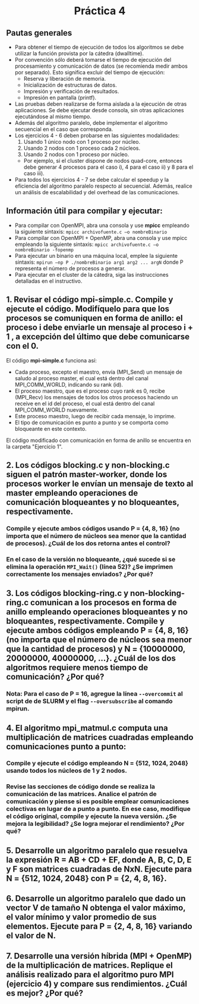 <h1 align="center">Práctica 4</h1>

## Pautas generales

- Para obtener el tiempo de ejecución de todos los algoritmos se debe utilizar la función provista por la cátedra (dwalltime).
- Por convención sólo deberá tomarse el tiempo de ejecución del procesamiento y comunicación de datos (se recomienda medir ambos por separado). Esto significa excluir del tiempo de ejecución:
  - Reserva y liberación de memoria.
  - Inicialización de estructuras de datos.
  - Impresión y verificación de resultados.
  - Impresión en pantalla (printf).
- Las pruebas deben realizarse de forma aislada a la ejecución de otras aplicaciones. Se debe ejecutar desde consola, sin otras aplicaciones ejecutándose al mismo tiempo.
- Además del algoritmo paralelo, debe implementar el algoritmo secuencial en el caso que corresponda.
- Los ejercicios 4 - 6 deben probarse en las siguientes modalidades:
  1. Usando 1 único nodo con 1 proceso por núcleo.
  2. Usando 2 nodos con 1 proceso cada 2 núcleos.
  3. Usando 2 nodos con 1 proceso por núcleo.
  - Por ejemplo, si el cluster dispone de nodos quad-core, entonces debe generar 4 procesos para el caso i), 4 para el caso ii) y 8 para el caso iii).
- Para todos los ejercicios 4 - 7 se debe calcular el speedup y la eficiencia del algoritmo paralelo respecto al secuencial. Además, realice un análisis de escalabilidad y del overhead de las comunicaciones.

## Información útil para compilar y ejecutar:

- Para compilar con OpenMPI, abra una consola y use **mpicc** empleando la siguiente sintaxis: `mpicc archivofuente.c –o nombreBinario`
- Para compilar con OpenMPI + OpenMP, abra una consola y use mpicc empleando la siguiente sintaxis: `mpicc archivofuente.c –o nombreBinario -fopenmp`
- Para ejecutar un binario en una máquina local, emplee la siguiente sintaxis: `mpirun –np P ./nombreBinario arg1 arg2 ... argN` donde P representa el número de procesos a generar.
- Para ejecutar en el cluster de la cátedra, siga las instrucciones detalladas en el instructivo.

## 1. Revisar el código mpi-simple.c. Compile y ejecute el código. Modifíquelo para que los procesos se comuniquen en forma de anillo: el proceso i debe enviarle un mensaje al proceso i + 1 , a excepción del último que debe comunicarse con el 0.

El código **mpi-simple.c** funciona así:

- Cada proceso, excepto el maestro, envía (MPI_Send) un mensaje de saludo al proceso master, el cual está dentro del canal MPI_COMM_WORLD, indicando su rank (id).
- El proceso maestro, que es el proceso cuyo rank es 0, recibe (MPI_Recv) los mensajes de todos los otros procesos haciendo un receive en el id del proceso, el cual está dentro del canal MPI_COMM_WORLD nuevamente.
- Este proceso maestro, luego de recibir cada mensaje, lo imprime.
- El tipo de comunicación es punto a punto y se comporta como bloqueante en este contexto.

El código modificado con comunicación en forma de anillo se encuentra en la carpeta "Ejercicio 1".

## 2. Los códigos blocking.c y non-blocking.c siguen el patrón master-worker, donde los procesos worker le envían un mensaje de texto al master empleando operaciones de comunicación bloqueantes y no bloqueantes, respectivamente.

### Compile y ejecute ambos códigos usando P = {4, 8, 16} (no importa que el número de núcleos sea menor que la cantidad de procesos). ¿Cuál de los dos retorna antes el control?

### En el caso de la versión no bloqueante, ¿qué sucede si se elimina la operación `MPI_Wait()` (línea 52)? ¿Se imprimen correctamente los mensajes enviados? ¿Por qué?

## 3. Los códigos blocking-ring.c y non-blocking-ring.c comunican a los procesos en forma de anillo empleando operaciones bloqueantes y no bloqueantes, respectivamente. Compile y ejecute ambos códigos empleando P = {4, 8, 16} (no importa que el número de núcleos sea menor que la cantidad de procesos) y N = {10000000, 20000000, 40000000, ...}. ¿Cuál de los dos algoritmos requiere menos tiempo de comunicación? ¿Por qué?

### Nota: Para el caso de P = 16, agregue la línea `--overcommit` al script de de SLURM y el flag `--oversubscribe` al comando mpirun.

## 4. El algoritmo mpi_matmul.c computa una multiplicación de matrices cuadradas empleando comunicaciones punto a punto:

### Compile y ejecute el código empleando N = {512, 1024, 2048} usando todos los núcleos de 1 y 2 nodos.

### Revise las secciones de código donde se realiza la comunicación de las matrices. Analice el patrón de comunicación y piense si es posible emplear comunicaciones colectivas en lugar de a punto a punto. En ese caso, modifique el código original, compile y ejecute la nueva versión. ¿Se mejora la legibilidad? ¿Se logra mejorar el rendimiento? ¿Por qué?

## 5. Desarrolle un algoritmo paralelo que resuelva la expresión R = AB + CD + EF, donde A, B, C, D, E y F son matrices cuadradas de NxN. Ejecute para N = {512, 1024, 2048} con P = {2, 4, 8, 16}.

## 6. Desarrolle un algoritmo paralelo que dado un vector V de tamaño N obtenga el valor máximo, el valor mínimo y valor promedio de sus elementos. Ejecute para P = {2, 4, 8, 16} variando el valor de N.

## 7. Desarrolle una versión híbrida (MPI + OpenMP) de la multiplicación de matrices. Replique el análisis realizado para el algoritmo puro MPI (ejercicio 4) y compare sus rendimientos. ¿Cuál es mejor? ¿Por qué?
